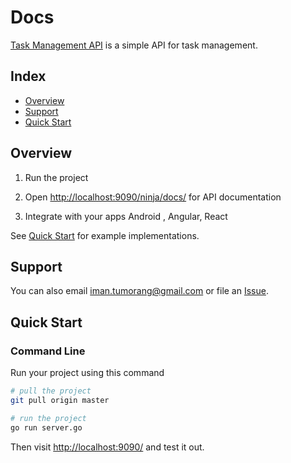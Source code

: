 # Docs

[Task Management API](#) is a simple API for task management.


## Index

* [Overview](#overview)
* [Support](#support)
* [Quick Start](#quick-start)



## Overview

1. Run the project

2. Open  <http://localhost:9090/ninja/docs/> for API documentation 

3. Integrate with your apps Android , Angular, React
    
See [Quick Start](#quick-start) for example implementations.


## Support


You can also email <iman.tumorang@gmail.com> or file an [Issue](https://github.com/bxcodec/Simple-API-Go/issues/new).


## Quick Start

### Command Line

Run your project using this command

```bash
# pull the project
git pull origin master

# run the project
go run server.go

```


Then visit <http://localhost:9090/> and test it out.
